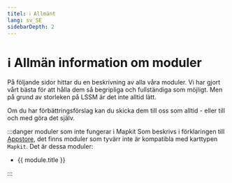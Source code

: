 ```yaml
---
titel: ℹ️ Allmänt
lang: sv_SE
sidebarDepth: 2
---
```


# ℹ️ Allmän information om moduler


På följande sidor hittar du en beskrivning av alla våra moduler. Vi har gjort vårt bästa för att hålla dem så begripliga och fullständiga som möjligt. Men på grund av storleken på LSSM är det inte alltid lätt.

Om du har förbättringsförslag kan du skicka dem till oss som alltid - eller till och med göra det själv.

:::danger moduler som inte fungerar i Mapkit
Som beskrivs i förklaringen till [Appstore](appstore.md), det finns moduler som tyvärr inte är kompatibla med karttypen `Mapkit`. Det är dessa moduler:
<ul>
    <li v-for="module in $themeConfig.variables.noMapkitModules.sv_SE" :key="module.title">
        <router-link :to="module.f">
            {{ module.title }}
        </router-link>
    </li>
</ul>
:::
